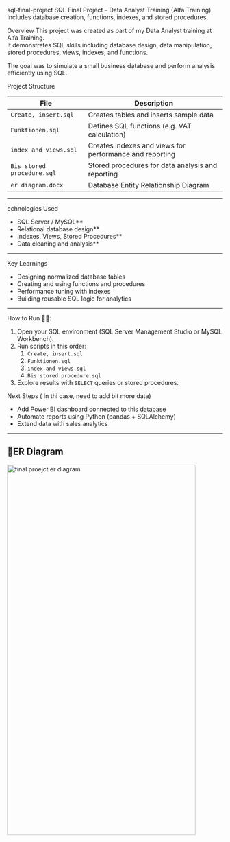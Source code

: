 sql-final-project
SQL Final Project – Data Analyst Training (Alfa Training)
Includes database creation, functions, indexes, and stored procedures.



Overview
This project was created as part of my Data Analyst training at Alfa Training.  
It demonstrates SQL skills including database design, data manipulation, stored procedures, views, indexes, and functions.

The goal was to simulate a small business database and perform analysis efficiently using SQL.


 Project Structure

| File | Description |
|------|--------------|
| `Create, insert.sql` | Creates tables and inserts sample data |
| `Funktionen.sql` | Defines SQL functions (e.g. VAT calculation) |
| `index and views.sql` | Creates indexes and views for performance and reporting |
| `Bis stored procedure.sql` | Stored procedures for data analysis and reporting |
| `er diagram.docx` | Database Entity Relationship Diagram |

---

echnologies Used
- SQL Server / MySQL**
- Relational database design**
- Indexes, Views, Stored Procedures**
- Data cleaning and analysis**

---

Key Learnings
- Designing normalized database tables  
- Creating and using functions and procedures  
- Performance tuning with indexes  
- Building reusable SQL logic for analytics  

---

How to Run 🏃‍♀️:
1. Open your SQL environment (SQL Server Management Studio or MySQL Workbench).  
2. Run scripts in this order:
   1. `Create, insert.sql`
   2. `Funktionen.sql`
   3. `index and views.sql`
   4. `Bis stored procedure.sql`
3. Explore results with `SELECT` queries or stored procedures.



Next Steps ( In thi case, need to add bit more data)
- Add Power BI dashboard connected to this database  
- Automate reports using Python (pandas + SQLAlchemy)  
- Extend data with sales analytics  

---

## 🧠ER Diagram
<img width="440" height="864" alt="final proejct er diagram" src="https://github.com/user-attachments/assets/a9667b7e-42d5-4590-9b87-032aa2c5ab86" />

